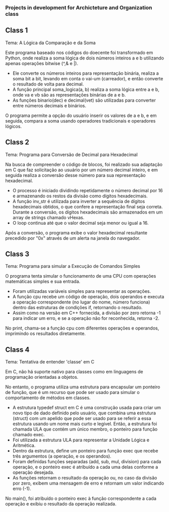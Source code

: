 ### Projects in development for Archicteture and Organization class
## Class 1
Tema: A Lógica da Comparação e da Soma

Este programa baseado nos códigos do doecente foi transformado em Python, onde realiza a soma lógica de dois números inteiros a e b utilizando apenas 
operações bitwise (^,& e |). 
* Ele converte os números inteiros para representação binária, realiza a soma bit a bit, levando em conta o vai-um (carreador), e então converte o resultado de volta para decimal.
* A função principal soma_logica(a, b) realiza a soma lógica entre a e b, onde va e vb são as representações binárias de a e b.
* As funções binario(dec) e decimal(vet) são utilizadas para converter entre números decimais e binários.

O programa permite a opção do usuário inserir os valores de a e b, e em seguida, compara a soma usando operadores tradicionais e operadores lógicos.

## Class 2
Tema: Programa para Conversão de Decimal para Hexadecimal

Na busca de compreender o código de blocos, foi realizado sua adaptação em C que faz solicitação ao usuário por um número decimal inteiro, e em seguida realiza a conversão desse número para sua representação hexadecimal.
* O processo é iniciado dividindo repetidamente o número decimal por 16 e armazenando os restos da divisão como dígitos hexadecimais. 
* A função inv_str é utilizada para inverter a sequência de dígitos hexadecimais obtidos, o que confere a representação final seja correta. Durante a conversão, os dígitos hexadecimais são armazenados em um array de strings chamado vHexas. 
* O loop continua até que o valor decimal seja menor ou igual a 16.

Após a conversão, o programa exibe o valor hexadecimal resultante precedido por "0x" através de um alerta na janela do navegador. 

## Class 3
Tema: Programa para simular a Execução de Comandos Simples

O programa tenta simular o funcionamento de uma CPU com operações matemáticas simples e sua entrada.
* Foram utilizadas variáveis simples para representar as operações.
* A função cpu recebe um código de operação, dois operandos e executa a operação correspondente (no lugar do nome, número funciona) dentro das estruturas de condições if, retornando o resultado.
* Assim como na versão em C++ fornecida, a divisão por zero retorna -1 para indicar um erro, e se a operação não for reconhecida, retorna -2.

No print, chama-se a função cpu com diferentes operações e operandos, imprimindo os resultados diretamente.

## Class 4
Tema: Tentativa de entender 'classe' em C

Em C, não há suporte nativo para classes como em linguagens de programação orientadas a objetos.

No entanto, o programa utiliza uma estrutura para encapsular um ponteiro de função, que é um recurso que pode ser usado para simular o comportamento de métodos em classes. 
* A estrutura typedef struct em C é uma construção usada para criar um novo tipo de dado definido pelo usuário, que combina uma estrutura (struct) com um apelido que pode ser usado para se referir a 
essa estrutura usando um nome mais curto e legível. Então, a estrutura foi chamada ULA que contém um único membro, o ponteiro para função chamado exec.
* Foi utilizada a estrutura ULA para representar a Unidade Lógica e Aritmética.
* Dentro da estrutura, define um ponteiro para função exec que recebe três argumentos (a operação, e os operandos).
* Foram definidas funções separadas (add, sub, mul, division) para cada operação, e o ponteiro exec é atribuído a cada uma delas conforme a operação desejada.
* As funções retornam o resultado da operação ou, no caso da divisão por zero, exibem uma mensagem de erro e retornam um valor indicando erro (-1).

No main(), foi atribuído o ponteiro exec à função correspondente a cada operação e exibiu o resultado da operação realizada.
